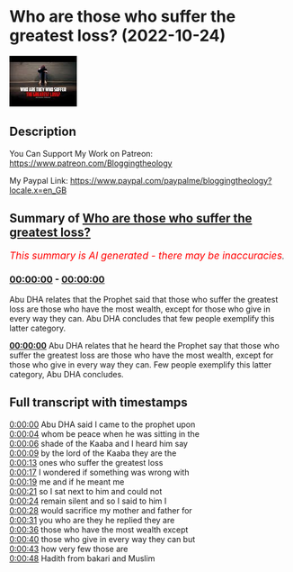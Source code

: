 # Who are those who suffer the greatest loss? (2022-10-24)

![alt Who are those who suffer the greatest loss?](awFP8HAdCgE.jpg "Who are those who suffer the greatest loss?")

## Description

You Can Support My Work on Patreon:
https://www.patreon.com/Bloggingtheology

My Paypal Link: 
https://www.paypal.com/paypalme/bloggingtheology?locale.x=en_GB

## Summary of [Who are those who suffer the greatest loss?](https://www.youtube.com/watch?v=awFP8HAdCgE)


*<span style="color:red; font-size:125%">This summary is AI generated - there may be inaccuracies</span>. [](/)*

### [00:00:00](https://www.youtube.com/watch?v=awFP8HAdCgE&t=0) - [00:00:00](https://www.youtube.com/watch?v=awFP8HAdCgE&t=0)

Abu DHA relates that the Prophet said that those who suffer the greatest loss are those who have the most wealth, except for those who give in every way they can. Abu DHA concludes that few people exemplify this latter category.

**[00:00:00](https://www.youtube.com/watch?v=awFP8HAdCgE&t=0)** Abu DHA relates that he heard the Prophet say that those who suffer the greatest loss are those who have the most wealth, except for those who give in every way they can. Few people exemplify this latter category, Abu DHA concludes.

## Full transcript with timestamps

[0:00:00](https://youtu.be/awFP8HAdCgE?t=0) Abu DHA said I came to the prophet upon  
[0:00:04](https://youtu.be/awFP8HAdCgE?t=4) whom be peace when he was sitting in the  
[0:00:06](https://youtu.be/awFP8HAdCgE?t=6) shade of the Kaaba and I heard him say  
[0:00:09](https://youtu.be/awFP8HAdCgE?t=9) by the lord of the Kaaba they are the  
[0:00:13](https://youtu.be/awFP8HAdCgE?t=13) ones who suffer the greatest loss  
[0:00:17](https://youtu.be/awFP8HAdCgE?t=17) I wondered if something was wrong with  
[0:00:19](https://youtu.be/awFP8HAdCgE?t=19) me and if he meant me  
[0:00:21](https://youtu.be/awFP8HAdCgE?t=21) so I sat next to him and could not  
[0:00:24](https://youtu.be/awFP8HAdCgE?t=24) remain silent and so I said to him I  
[0:00:28](https://youtu.be/awFP8HAdCgE?t=28) would sacrifice my mother and father for  
[0:00:31](https://youtu.be/awFP8HAdCgE?t=31) you who are they he replied they are  
[0:00:36](https://youtu.be/awFP8HAdCgE?t=36) those who have the most wealth except  
[0:00:40](https://youtu.be/awFP8HAdCgE?t=40) those who give in every way they can but  
[0:00:43](https://youtu.be/awFP8HAdCgE?t=43) how very few those are  
[0:00:48](https://youtu.be/awFP8HAdCgE?t=48) Hadith from bakari and Muslim  
